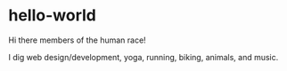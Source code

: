 # hello-world

Hi there members of the human race!

I dig web design/development, yoga, running, biking, animals, and music.

